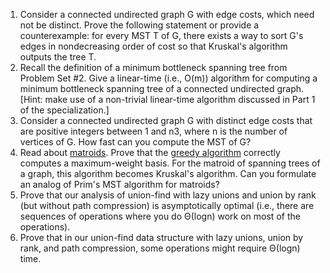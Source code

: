 1. Consider a connected undirected graph G with edge costs, which need not be distinct. Prove the following statement or provide a counterexample: for every MST T of G, there exists a way to sort G's edges in nondecreasing order of cost so that Kruskal's algorithm outputs the tree T.
2. Recall the definition of a minimum bottleneck spanning tree from Problem Set #2. Give a linear-time (i.e., O(m)) algorithm for computing a minimum bottleneck spanning tree of a connected undirected graph. [Hint: make use of a non-trivial linear-time algorithm discussed in Part 1 of the specialization.]
3. Consider a connected undirected graph G with distinct edge costs that are positive integers between 1 and n3, where n is the number of vertices of G. How fast can you compute the MST of G?
4. Read about [matroids](https://en.wikipedia.org/wiki/Matroid). Prove that the [greedy algorithm](https://en.wikipedia.org/wiki/Matroid#Greedy_algorithm) correctly computes a maximum-weight basis. For the matroid of spanning trees of a graph, this algorithm becomes Kruskal's algorithm. Can you formulate an analog of Prim's MST algorithm for matroids?
5. Prove that our analysis of union-find with lazy unions and union by rank (but without path compression) is asymptotically optimal (i.e., there are sequences of operations where you do Θ(logn) work on most of the operations).
6. Prove that in our union-find data structure with lazy unions, union by rank, and path compression, some operations might require Θ(logn) time.